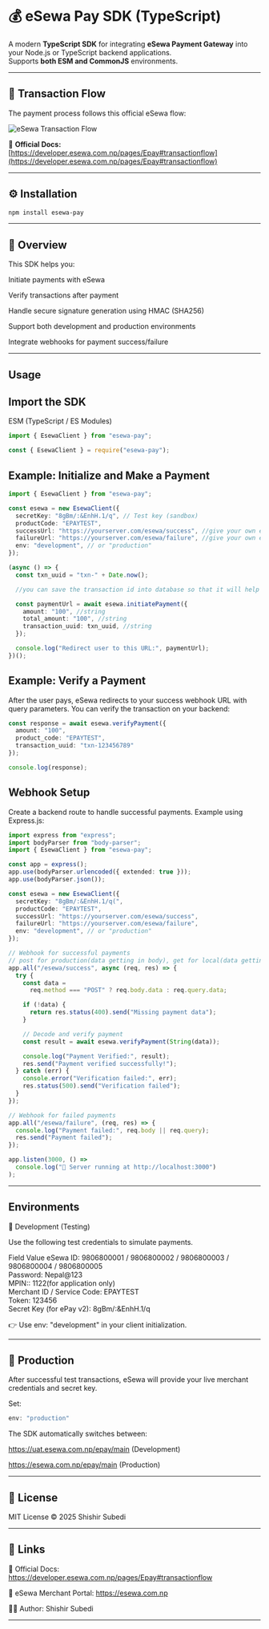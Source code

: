 # 💰 eSewa Pay SDK (TypeScript)

A modern **TypeScript SDK** for integrating **eSewa Payment Gateway** into your Node.js or TypeScript backend applications.  
Supports **both ESM and CommonJS** environments.

---

## 📸 Transaction Flow

The payment process follows this official eSewa flow:

![eSewa Transaction Flow](https://cdn.esewa.com.np/merchant/devdocs/images/system_interaction-02.jpg)

🔗 **Official Docs:** [https://developer.esewa.com.np/pages/Epay#transactionflow](https://developer.esewa.com.np/pages/Epay#transactionflow)

---

## ⚙️ Installation

```bash
npm install esewa-pay
```

--- 
## 🧠 Overview

This SDK helps you:

Initiate payments with eSewa

Verify transactions after payment

Handle secure signature generation using HMAC (SHA256)

Support both development and production environments

Integrate webhooks for payment success/failure

---

## Usage
## Import the SDK

ESM (TypeScript / ES Modules)

```ts
import { EsewaClient } from "esewa-pay";
```

```ts
const { EsewaClient } = require("esewa-pay");
```

## Example: Initialize and Make a Payment
```ts
import { EsewaClient } from "esewa-pay";

const esewa = new EsewaClient({
  secretKey: "8gBm/:&EnhH.1/q", // Test key (sandbox)
  productCode: "EPAYTEST",
  successUrl: "https://yourserver.com/esewa/success", //give your own end point and handle the processing here. Make a webhook in this url.
  failureUrl: "https://yourserver.com/esewa/failure", //give your own end point and handle the processing here.
  env: "development", // or "production"
});

(async () => {
  const txn_uuid = "txn-" + Date.now();

  //you can save the transaction id into database so that it will help in referencing the data later.

  const paymentUrl = await esewa.initiatePayment({
    amount: "100", //string
    total_amount: "100", //string
    transaction_uuid: txn_uuid, //string
  });

  console.log("Redirect user to this URL:", paymentUrl);
})();

```

## Example: Verify a Payment
After the user pays, eSewa redirects to your success webhook URL with query parameters.
You can verify the transaction on your backend:

```ts
const response = await esewa.verifyPayment({
  amount: "100",
  product_code: "EPAYTEST",
  transaction_uuid: "txn-123456789"
});

console.log(response);
```

## Webhook Setup
Create a backend route to handle successful payments.
Example using Express.js:

```ts
import express from "express";
import bodyParser from "body-parser";
import { EsewaClient } from "esewa-pay";

const app = express();
app.use(bodyParser.urlencoded({ extended: true }));
app.use(bodyParser.json());

const esewa = new EsewaClient({
  secretKey: "8gBm/:&EnhH.1/q(",
  productCode: "EPAYTEST",
  successUrl: "https://yourserver.com/esewa/success",
  failureUrl: "https://yourserver.com/esewa/failure",
  env: "development", // or "production"
});

// Webhook for successful payments
// post for production(data getting in body), get for local(data getting in query)
app.all("/esewa/success", async (req, res) => {
  try {
    const data =
      req.method === "POST" ? req.body.data : req.query.data;

    if (!data) {
      return res.status(400).send("Missing payment data");
    }

    // Decode and verify payment
    const result = await esewa.verifyPayment(String(data));

    console.log("Payment Verified:", result);
    res.send("Payment verified successfully!");
  } catch (err) {
    console.error("Verification failed:", err);
    res.status(500).send("Verification failed");
  }
});

// Webhook for failed payments
app.all("/esewa/failure", (req, res) => {
  console.log("Payment failed:", req.body || req.query);
  res.send("Payment failed");
});

app.listen(3000, () =>
  console.log("🚀 Server running at http://localhost:3000")
);

```

---

## Environments
🧪 Development (Testing)

Use the following test credentials to simulate payments.

Field	Value
eSewa ID:	9806800001 / 9806800002 / 9806800003 / 9806800004 / 9806800005  
Password:	Nepal@123  
MPIN::	1122(for application only)  
Merchant ID / Service Code:	EPAYTEST  
Token:	123456  
Secret Key (for ePay v2):	8gBm/:&EnhH.1/q  

👉 Use env: "development" in your client initialization.

---
## 💼 Production
After successful test transactions, eSewa will provide your live merchant credentials and secret key.

Set:
```ts
env: "production"
```

The SDK automatically switches between:

https://uat.esewa.com.np/epay/main (Development)

https://esewa.com.np/epay/main (Production)

---
## 📄 License

MIT License
 © 2025 Shishir Subedi

---
## 🧭 Links

🔗 Official Docs: https://developer.esewa.com.np/pages/Epay#transactionflow

💬 eSewa Merchant Portal: https://esewa.com.np

🧑‍💻 Author: Shishir Subedi

---